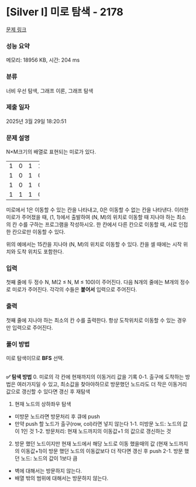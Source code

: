 # [Silver I] 미로 탐색 - 2178 

[문제 링크](https://www.acmicpc.net/problem/2178) 

### 성능 요약

메모리: 18956 KB, 시간: 204 ms

### 분류

너비 우선 탐색, 그래프 이론, 그래프 탐색

### 제출 일자

2025년 3월 29일 18:20:51

### 문제 설명

<p>N×M크기의 배열로 표현되는 미로가 있다.</p>

<table class="table table-bordered" style="width:18%">
	<tbody>
		<tr>
			<td style="width:3%">1</td>
			<td style="width:3%">0</td>
			<td style="width:3%">1</td>
			<td style="width:3%">1</td>
			<td style="width:3%">1</td>
			<td style="width:3%">1</td>
		</tr>
		<tr>
			<td>1</td>
			<td>0</td>
			<td>1</td>
			<td>0</td>
			<td>1</td>
			<td>0</td>
		</tr>
		<tr>
			<td>1</td>
			<td>0</td>
			<td>1</td>
			<td>0</td>
			<td>1</td>
			<td>1</td>
		</tr>
		<tr>
			<td>1</td>
			<td>1</td>
			<td>1</td>
			<td>0</td>
			<td>1</td>
			<td>1</td>
		</tr>
	</tbody>
</table>

<p>미로에서 1은 이동할 수 있는 칸을 나타내고, 0은 이동할 수 없는 칸을 나타낸다. 이러한 미로가 주어졌을 때, (1, 1)에서 출발하여 (N, M)의 위치로 이동할 때 지나야 하는 최소의 칸 수를 구하는 프로그램을 작성하시오. 한 칸에서 다른 칸으로 이동할 때, 서로 인접한 칸으로만 이동할 수 있다.</p>

<p>위의 예에서는 15칸을 지나야 (N, M)의 위치로 이동할 수 있다. 칸을 셀 때에는 시작 위치와 도착 위치도 포함한다.</p>

### 입력 

 <p>첫째 줄에 두 정수 N, M(2 ≤ N, M ≤ 100)이 주어진다. 다음 N개의 줄에는 M개의 정수로 미로가 주어진다. 각각의 수들은 <strong>붙어서</strong> 입력으로 주어진다.</p>

### 출력 

 <p>첫째 줄에 지나야 하는 최소의 칸 수를 출력한다. 항상 도착위치로 이동할 수 있는 경우만 입력으로 주어진다.</p>

### 풀이 방법
미로 탐색이므로 **BFS** 선택.
<br><br>

**✅ 탐색 방법**
0. 미로의 각 칸에 현재까지의 이동거리 값을 기록
0-1. 출구에 도착하는 방법은 여러가지일 수 있고, 최소값을 찾아야하므로 방문했던 노드라도 더 작은 이동거리 값으로 갱신할 수 있다면 갱신 후 재탐색

1. 현재 노드의 상하좌우 탐색
- 미방문 노드라면 방문처리 후 큐에 push
- 만약 push 할 노드가 출구(row, col)라면 넣지 않는다
1-1. 미방문 노드: 노드의 값이 1인 것
1-2. 방문처리: 현재 노드까지의 이동값+1 의 값으로 갱신하는 것

2. 방문 했던 노드이지만 현재 노드에서 해당 노드로 이동 했을때의 값 (현재 노드까지의 이동값+1)이 방문 했던 노드의 이동값보다 더 작다면 갱신 후 push
2-1. 방문 했던 노드: 노드의 값이 1보다 큼

- 벽에 대해서는 방문하지 않는다.
- 배열 밖의 범위에 대해서는 방문하지 않는다.
